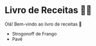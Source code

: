 # Livro de Receitas :man_cook:



Olá! Bem-vindo ao livro de receitas :wave:

- Strogonoff de Frango
- Pavê
